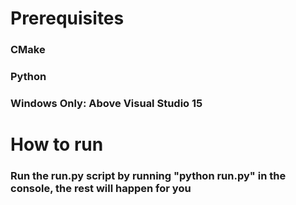 # Prerequisites

### CMake

### Python

### Windows Only: Above Visual Studio 15

# How to run

### Run the run.py script by running "python run.py" in the console, the rest will happen for you

